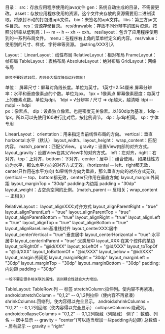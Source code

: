 目录：
    src：存放应用程序使用的java文件
    gen：系统自动生成的目录，不需要更改。
    asset：存放应用程序使用的资源。这个文件夹存放的资源需要用二进制读取。将原封不动的打包进apk文件。
    bin：未签名的apk文件。
    libs：第三方jar文件目录。
    res：资源存储目录。
        res/drawable：存放不同分辨率的图片资源。按照分辨率从低到高：l -- m -- h -- xh -- xxh。
        res/layout：包含了应用程序使用到的一系列布局文件。
        menu：在程序右上角的菜单栏定义的内容。
        res/value：使用到的尺寸、样式、字符串等资源。
            @string/XXX引入

Layout：
    LinearLayout：线性布局
    RelativeLayout：相对布局
    FrameLayout：帧布局
    TableLayout：表格布局
    AbsoluteLayout：绝对布局
    GridLayout：网络布局

    嵌套不要超过10层，否则会大幅度降低运行效率！

单位：
    屏幕尺寸：屏幕对角线长度。单位为英寸。
        1英寸=2.54厘米
    屏幕分辨率：水平和垂直像素点的个数。单位为px。
        1px = 1像素点
    屏幕像素密度：每英寸上的像素点数。单位为dpi。
        1dpi = √分辨率 / 尺寸 => dp越大，越清晰
        ldpi -- mdpi -- hdpi  
    px：像素点。
    dip：设备独立像素。也是密度无关像素。以160dip为基准，1dip = 1px。所以可以先使用160进行比对后，按比例调节。
    dp：与dip相同。
    sp：字体专用
    
LinearLayout：
    orientation：用来指定当前线性布局的方向。
        vertical：垂直
        horizontal:水平（默认）
    layout_width、layout_height：
        wrap_content：匹配内容。
        match_parent：匹配父View。
    gravity：设置View内部的对齐方式。
    layout_gravity：设置View在其父View中的对齐方式。
        left：左对齐，right：右对齐，top：上对齐，bottom：下对齐，center：居中
        |：组合使用。
        如果线性方向为水平，那么水平方向的对齐方式无效，(horizontal -- left、right都无效，center只作用在水平方向)
        如果线性方向为垂直，那么垂直方向的对齐方式无效。(vertical -- top、bottom都无效，center只作用在垂直方向)
    layout_margin:外间距
        layout_marginTop = "30dp"
    padding:内边距
        padding = "30dp"
    layout_weight：占空余空间的比例。（match_parent -- 反相关；wrap_content -- 正相关）

RelativeLayout：
    layout_alignXXX:对齐方式
        layout_alignParentRight = "true"
        layout_alignParentLeft = "true"
        layout_alignParentTop = "true"
        layout_alignParentBottom = "true"
        layout_alignRight = "true"
        layout_alignLeft = "true"
        layout_alignTop = "true"
        layout_alignBottom = "true"
    layout_alignBaseLine:基准线对齐
    layout_centerXXX:居中
        layout_centerVertical = "true":垂直居中
        layout_centerHorizontal = "true":水平居中
        layout_centerInParent = "true":父类居中
    layout_XXX:在某个控件的某边
            layout_toRightOf = "@id/XXX"
            layout_toLeftOf = "@id/XXX"
            layout_toTopOf = "@id/XXX"
            layout_toBottomOf = "@id/XXX"
            layout_below = "@id/XXX"
    layout_margin:外间距
        layout_marginRight = "30dp"
        layout_marginLeft = "30dp"
        layout_marginTop = "30dp"
        layout_marginBottom = "30dp"
    padding:内边距
        padding = "30dp"
    
    一般不要定很多相关联的属性，否则耦合性就会大大增加。
    
TableLayout:
    TableRow:列
        <TableRow/> -- 标签
    stretchColumn:拉伸列。使内容不再紧凑。
        android:stretchColumn = "0,1,2" -- 0,1,2列拉伸（使内容不再紧凑）
    shrinkColumns:回缩列。使内容得以完全显示。
        android:shrinkColumns = "0,1,2" -- 0,1,2列回缩（使内容得以完全显示）
    collapseColumns:隐藏列。
        android:collapseColumns = "0,1,2" -- 0,1,2列隐藏（列隐藏）
    例子：
        数值、列名 -- 居中显示 -- gravity = "center"(可以适当增加一些padding内边距)
        总数值 -- 居右显示 -- gravity = "right"
        
        